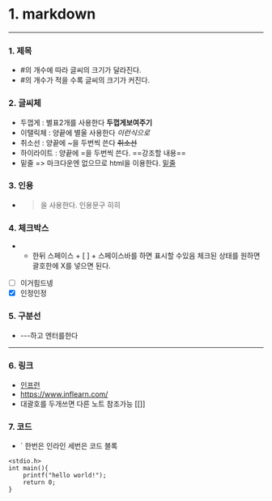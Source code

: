 
# 1.  markdown
---
### 1. 제목
- #의 개수에 따라 글씨의 크기가 달라진다.
- #의 개수가 적을 수록 글씨의 크기가 커진다.
### 2. 글씨체
- 두껍게 : 별표2개를 사용한다 **두껍게보여주기** 
- 이탤릭체 : 양끝에 별울 사용한다 *이런식으로*
- 취소선 : 양끝에 ~을 두번씩 쓴다 ~~취소선~~
- 하이라이트 : 양끝에 =을 두번씩 쓴다. ==강조할 내용==
- 밑줄 => 마크다운엔 없으므로 html을 이용한다.  <u>밑줄</u> 

### 3. 인용 
- >을 사용한다.
	> 인용문구
	> 히히

### 4. 체크박스
- - 한뒤 스페이스 + [ ] + 스페이스바를 하면 표시할 수있음 체크된 상태를 원하면 괄호한에 X를 넣으면 된다.
- [ ] 이거힘드넹
- [x] 인정인정

### 5. 구분선
- ---하고 엔터를한다
---

### 6. 링크
- [인프런](https://www.inflearn.com/)
- https://www.inflearn.com/
- 대괄호를 두개쓰면 다른 노트 참조가능 [[]]

### 7. 코드
- ` 한번은 인라인 세번은 코드 블록
```
<stdio.h>
int main(){
	printf("hello world!");
	return 0;
}
```
